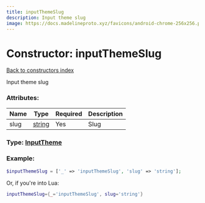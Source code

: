 ```yaml
---
title: inputThemeSlug
description: Input theme slug
image: https://docs.madelineproto.xyz/favicons/android-chrome-256x256.png
---
```

# Constructor: inputThemeSlug  
[Back to constructors index](index.md)



Input theme slug

### Attributes:

| Name     |    Type       | Required | Description |
|----------|---------------|----------|-------------|
|slug|[string](../types/string.md) | Yes|Slug|



### Type: [InputTheme](../types/InputTheme.md)


### Example:

```php
$inputThemeSlug = ['_' => 'inputThemeSlug', 'slug' => 'string'];
```  


Or, if you're into Lua:

```lua
inputThemeSlug={_='inputThemeSlug', slug='string'}

```


